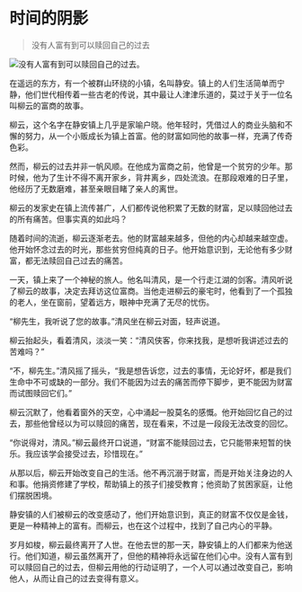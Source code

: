 # 时间的阴影

> 没有人富有到可以赎回自己的过去

![没有人富有到可以赎回自己的过去。](/images/b90e862aea884c2ab825cad84a3b9a82.jpg)


在遥远的东方，有一个被群山环绕的小镇，名叫静安。镇上的人们生活简单而宁静，他们世代相传着一些古老的传说，其中最让人津津乐道的，莫过于关于一位名叫柳云的富商的故事。

柳云，这个名字在静安镇上几乎是家喻户晓。他年轻时，凭借过人的商业头脑和不懈的努力，从一个小贩成长为镇上首富。他的财富如同他的故事一样，充满了传奇色彩。

然而，柳云的过去并非一帆风顺。在他成为富商之前，他曾是一个贫穷的少年。那时候，他为了生计不得不离开家乡，背井离乡，四处流浪。在那段艰难的日子里，他经历了无数磨难，甚至亲眼目睹了亲人的离世。

柳云的发家史在镇上流传甚广，人们都传说他积累了无数的财富，足以赎回他过去的所有痛苦。但事实真的如此吗？

随着时间的流逝，柳云逐渐老去。他的财富越来越多，但他的内心却越来越空虚。他开始怀念过去的时光，那些贫穷但纯真的日子。他开始意识到，无论他有多少财富，都无法赎回自己过去的痛苦。

一天，镇上来了一个神秘的旅人。他名叫清风，是一个行走江湖的剑客。清风听说了柳云的故事，决定去拜访这位富商。当他走进柳云的豪宅时，他看到了一个孤独的老人，坐在窗前，望着远方，眼神中充满了无尽的忧伤。

“柳先生，我听说了您的故事。”清风坐在柳云对面，轻声说道。

柳云抬起头，看着清风，淡淡一笑：“清风侠客，你来找我，是想听我讲述过去的苦难吗？”

“不，柳先生。”清风摇了摇头，“我是想告诉您，过去的事情，无论好坏，都是我们生命中不可或缺的一部分。我们不能因为过去的痛苦而停下脚步，更不能因为财富而试图赎回它们。”

柳云沉默了，他看着窗外的天空，心中涌起一股莫名的感慨。他开始回忆自己的过去，那些他曾经以为可以赎回的痛苦，现在看来，不过是一段段无法改变的回忆。

“你说得对，清风。”柳云最终开口说道，“财富不能赎回过去，它只能带来短暂的快乐。我应该学会接受过去，珍惜现在。”

从那以后，柳云开始改变自己的生活。他不再沉溺于财富，而是开始关注身边的人和事。他捐资修建了学校，帮助镇上的孩子们接受教育；他资助了贫困家庭，让他们摆脱困境。

静安镇的人们被柳云的改变感动了，他们开始意识到，真正的财富不仅仅是金钱，更是一种精神上的富有。而柳云，也在这个过程中，找到了自己内心的平静。

岁月如梭，柳云最终离开了人世。在他去世的那一天，静安镇上的人们都来为他送行。他们知道，柳云虽然离开了，但他的精神将永远留在他们心中。没有人富有到可以赎回自己的过去，但柳云用他的行动证明了，一个人可以通过改变自己，影响他人，从而让自己的过去变得有意义。